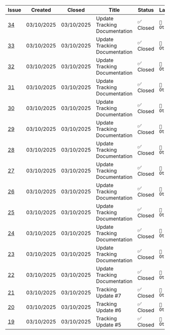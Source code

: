 | Issue | Created | Closed | Title | Status | Labels |
|-------|---------|--------|-------|--------|--------|
| [34](https://github.com/Gallucky/ClarityBox/pull/34) | 03/10/2025 | 03/10/2025 | Update Tracking Documentation | ✅ Closed | `📌 Other` |
| [33](https://github.com/Gallucky/ClarityBox/pull/33) | 03/10/2025 | 03/10/2025 | Update Tracking Documentation | ✅ Closed | `📌 Other` |
| [32](https://github.com/Gallucky/ClarityBox/pull/32) | 03/10/2025 | 03/10/2025 | Update Tracking Documentation | ✅ Closed | `📌 Other` |
| [31](https://github.com/Gallucky/ClarityBox/pull/31) | 03/10/2025 | 03/10/2025 | Update Tracking Documentation | ✅ Closed | `📌 Other` |
| [30](https://github.com/Gallucky/ClarityBox/pull/30) | 03/10/2025 | 03/10/2025 | Update Tracking Documentation | ✅ Closed | `📌 Other` |
| [29](https://github.com/Gallucky/ClarityBox/pull/29) | 03/10/2025 | 03/10/2025 | Update Tracking Documentation | ✅ Closed | `📌 Other` |
| [28](https://github.com/Gallucky/ClarityBox/pull/28) | 03/10/2025 | 03/10/2025 | Update Tracking Documentation | ✅ Closed | `📌 Other` |
| [27](https://github.com/Gallucky/ClarityBox/pull/27) | 03/10/2025 | 03/10/2025 | Update Tracking Documentation | ✅ Closed | `📌 Other` |
| [26](https://github.com/Gallucky/ClarityBox/pull/26) | 03/10/2025 | 03/10/2025 | Update Tracking Documentation | ✅ Closed | `📌 Other` |
| [25](https://github.com/Gallucky/ClarityBox/pull/25) | 03/10/2025 | 03/10/2025 | Update Tracking Documentation | ✅ Closed | `📌 Other` |
| [24](https://github.com/Gallucky/ClarityBox/pull/24) | 03/10/2025 | 03/10/2025 | Update Tracking Documentation | ✅ Closed | `📌 Other` |
| [23](https://github.com/Gallucky/ClarityBox/pull/23) | 03/10/2025 | 03/10/2025 | Update Tracking Documentation | ✅ Closed | `📌 Other` |
| [22](https://github.com/Gallucky/ClarityBox/pull/22) | 03/10/2025 | 03/10/2025 | Update Tracking Documentation | ✅ Closed | `📌 Other` |
| [21](https://github.com/Gallucky/ClarityBox/pull/21) | 03/10/2025 | 03/10/2025 | Tracking Update #7 | ✅ Closed | `📌 Other` |
| [20](https://github.com/Gallucky/ClarityBox/pull/20) | 03/10/2025 | 03/10/2025 | Tracking Update #6 | ✅ Closed | `📌 Other` |
| [19](https://github.com/Gallucky/ClarityBox/pull/19) | 03/10/2025 | 03/10/2025 | Tracking Update #5 | ✅ Closed | `📌 Other` |
